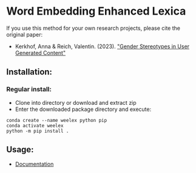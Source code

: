 # Word Embedding Enhanced Lexica

If you use this method for your own research projects, please cite the original
paper:
- Kerkhof, Anna & Reich, Valentin. (2023). ["Gender Stereotypes in User Generated Content"](https://annakerkhof.weebly.com/uploads/1/2/6/5/126583040/draft3.pdf)


## Installation:
### Regular install:
- Clone into directory or download and extract zip
- Enter the downloaded package directory and execute:
```
conda create --name weelex python pip
conda activate weelex
python -m pip install .
```

## Usage:

- [Documentation](https://vfmr.github.io/WEELex/)


